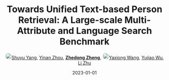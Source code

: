---
title: "Towards Unified Text-based Person Retrieval: A Large-scale Multi-Attribute and Language Search Benchmark"
collection: publications
permalink: /publication/Towards-2023
date: 2023-01-01
doi: 10.1145/3581783.3611709
oral: 
keywords: based person retrieval, person retrieval, retrieval large scale, object re-identification, image retrieval, person re-id, person retrieval, person search
venue: 'ACM International Conference on Multimedia (ACM MM)'
paperurl: 'https://zdzheng.xyz/files/MM23_Yang.pdf'
blog: 'https://zhuanlan.zhihu.com/p/638229287'
code: 'https://github.com/Shuyu-XJTU/APTM'
author: '<a href="https://zdzheng.xyz/authors/Shuyu-Yang" class="author"> <img src= "https://zdzheng.xyz/coauthors/shuyu-yang.jpeg" alt="shuyu-yang" style="border-radius: 50%; height:20px; width:20px">Shuyu Yang</a>, <a href="https://zdzheng.xyz/authors/Yinan-Zhou" class="author">Yinan Zhou</a>, <strong><a href="https://zdzheng.xyz/authors/Zhedong-Zheng" class="author">Zhedong Zheng</a></strong>, <a href="https://zdzheng.xyz/authors/Yaxiong-Wang" class="author"> <img src= "https://zdzheng.xyz/coauthors/yaxiong-wang.jpeg" alt="yaxiong-wang" style="border-radius: 50%; height:20px; width:20px">Yaxiong Wang</a>, <a href="https://zdzheng.xyz/authors/Yujiao-Wu" class="author">Yujiao Wu</a>, <a href="https://zdzheng.xyz/authors/Li-Zhu" class="author">Li Zhu</a>'
sqlauthor: '{"@type": "Person","name": "Shuyu Yang"}, {"@type": "Person","name": "Yinan Zhou"}, {"@type": "Person","name": "Zhedong Zheng"}, {"@type": "Person","name": "Yaxiong Wang"}, {"@type": "Person","name": "Yujiao Wu"}, {"@type": "Person","name": "Li Zhu"}'
citation: ' Shuyu Yang,  Yinan Zhou,  Zhedong Zheng,  Yaxiong Wang,  Yujiao Wu,  Li Zhu, &quot;Towards Unified Text-based Person Retrieval: A Large-scale Multi-Attribute and Language Search Benchmark.&quot; ACM MM, 2023. DOI: 10.1145/3581783.3611709'
pub_year: '2023'
bib: >
    @inproceedings{yang2023towards,<br>author = "Yang, Shuyu and Zhou, Yinan and Zheng, Zhedong and Wang, Yaxiong and Wu, Yujiao and Zhu, Li",<br>title = "Towards Unified Text-based Person Retrieval: A Large-scale Multi-Attribute and Language Search Benchmark",<br>booktitle = "ACM MM",<br>blog = "https://zhuanlan.zhihu.com/p/638229287",<br>code = "https://github.com/Shuyu-XJTU/APTM",<br>url = "https://zdzheng.xyz/files/MM23\_Yang.pdf",<br>doi = "10.1145/3581783.3611709",<br>year = "2023"
    }

---